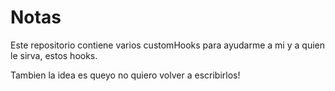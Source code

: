 # Notas

Este repositorio contiene varios customHooks para ayudarme a mi y a quien le sirva, estos hooks.

Tambien la idea es queyo no quiero volver a escribirlos!